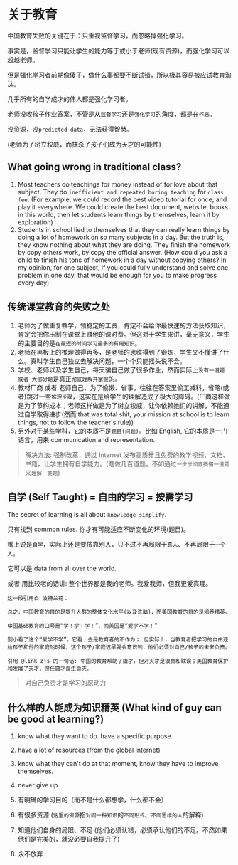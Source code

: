 # 关于教育

中国教育失败的关键在于：只重视监督学习，而忽略掉强化学习。

事实是，监督学习只能让学生的能力等于或小于老师\(现有资源\)，而强化学习可以超越老师。

但是强化学习者前期像傻子，做什么事都要不断试错，所以极其容易被应试教育淘汰。

几乎所有的自学成才的伟人都是强化学习者。

老师没收孩子作业答案，不管是从`监督学习`还是`强化学习`的角度，都是在`作恶`。

没资源，没`predicted data`，无法获得智慧。

\(老师为了树立权威，而抹杀了孩子们成为天才的可能性\)

## What going wrong in traditional class?

1. Most teachers do teachings for money instead of for love about that subject. They do `inefficient and repeated boring teaching` for `class fee`. \(For example, we could record the best video tutorial for once, and play it everywhere. We could create the best document, website, books in this world, then let students learn things by themselves, learn it by exploration\)
2. Students in school lied to themselves that they can really learn things by doing a lot of homework on so many subjects in a day. But the truth is, they know nothing about what they are doing. They finish the homework by copy others work, by copy the official answer. \(How could you ask a child to finish his tons of homework in a day without copying others? In my opinion, for one subject, if you could fully understand and solve one problem in one day, that would be enough for you to make progress every day\)

## 传统课堂教育的失败之处

1. 老师为了做重复教学，领稳定的工资，肯定不会给你最快速的方法获取知识，肯定会把你压制在课堂上赚他的课时费。但这对于学生来讲，毫无意义，学生的主要目的是`在最短的时间学习最多的有用知识`。
2. 老师在黑板上的推理做得再多，是老师的思维得到了锻炼，学生又不懂讲了什么。真叫学生自己独立去解决问题，一个个只能摇头说不会。
3. 学校、老师以及学生自己，每天骗自己做了很多作业，然而实际上`没有一道题 或者 大部分题`是真正`彻底理解并掌握`的。
4. 教材厂商 或者 老师自己，为了偷懒、省事，往往在答案里偷工减料，省略\(或者\)跳过一些`推理步骤`，这实在是给学生的理解造成了极大的障碍。\(厂商这样做是为了节约成本；老师这样做是为了树立权威，让你依赖她们的讲解，不能通过自学取得进步\(然而 that was total shit, your mission at school is to learn things, not to follow the teacher's rule\)\)
5. 另外对于某些学科，它的本质不是`题目(问题)`。比如 English, 它的本质是一门语言，用来 communication and representation.

> 解决方法: 强制改革，通过 Internet 发布高质量且免费的教学视频、文档、书籍，让学生拥有自学能力。\(瞎做几百道题，不如通过`一步步彻底搞懂一道题`来`理解一类题`\)

## 自学 \(Self Taught\) = 自由的学习 = 按需学习

The secret of learning is all about `knowledge simplify`.

只有找到 common rules. 你才有可能适应不断变化的环境\(题目\)。

嘴上说是`自学`，实际上还是要依靠别人，只不过不再局限于`真人`、不再局限于`一个人`。

它可以是 data from all over the world.

或者 用比较老的话讲: 整个世界都是我的老师。我爱我师，但我更爱真理。

```text
这一段引用自 波特兰花：

总之，中国教育的目的是提升人群的整体文化水平(以及洗脑)，而美国教育的目的是培养精英。

中国基础教育的口号是“学！学！学！”，而美国是“爱学不学！”

别小看了这个“爱学不学”。它看上去是教育者的不作为； 但实际上，当教育者把学习的自由还给孩子和他的家庭的时候，这个孩子/家庭迟早就会意识到，他们必须对自己/孩子的未来负责。

引用 @link zjs 的一句话: 中国的教育帮助了庸才，但对天才是浪费和耽误；美国教育保护和发展了天才，但任庸才自生自灭。
```

> 对自己负责才是学习的原动力

## 什么样的人能成为知识精英 \(What kind of guy can be good at learning?\)

1. know what they want to do. have a specific purpose.
2. have a lot of resources \(from the global Internet\)
3. know what they can't do at that moment, know they have to improve themselves.
4. never give up



1. 有明确的学习目的（而不是什么都想学，什么都不会）
2. 有很多资源 \(`这里的资源`指`对同一种知识`的`不同形式`、`不同思维的人`的解释\)
3. 知道他们自身的局限、不足 \(他们必须认错，必须承认他们的不足。不然如果他们是完美的，就没必要自我提升了\)
4. 永不放弃


